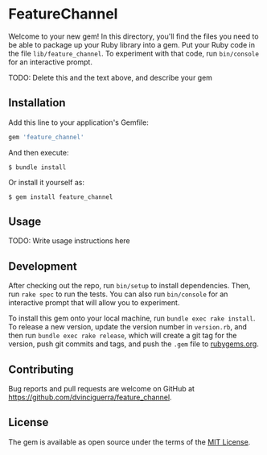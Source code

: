 # FeatureChannel

Welcome to your new gem! In this directory, you'll find the files you need to be able to package up your Ruby library into a gem. Put your Ruby code in the file `lib/feature_channel`. To experiment with that code, run `bin/console` for an interactive prompt.

TODO: Delete this and the text above, and describe your gem

## Installation

Add this line to your application's Gemfile:

```ruby
gem 'feature_channel'
```

And then execute:

    $ bundle install

Or install it yourself as:

    $ gem install feature_channel

## Usage

TODO: Write usage instructions here

## Development

After checking out the repo, run `bin/setup` to install dependencies. Then, run `rake spec` to run the tests. You can also run `bin/console` for an interactive prompt that will allow you to experiment.

To install this gem onto your local machine, run `bundle exec rake install`. To release a new version, update the version number in `version.rb`, and then run `bundle exec rake release`, which will create a git tag for the version, push git commits and tags, and push the `.gem` file to [rubygems.org](https://rubygems.org).

## Contributing

Bug reports and pull requests are welcome on GitHub at https://github.com/dvinciguerra/feature_channel.


## License

The gem is available as open source under the terms of the [MIT License](https://opensource.org/licenses/MIT).
